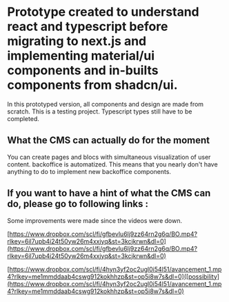 # Prototype created to understand react and typescript before migrating to next.js and implementing material/ui components and in-builts components from shadcn/ui.

In this prototyped version, all components and design are made from scratch. This is a testing project. Typescript types still have to be completed. 

## What the CMS can actually do for the moment

You can create pages and blocs with simultaneous visualization of user content.
backoffice is automatized. This means that you nearly don't have anything to do to implement new backoffice components.

## If you want to have a hint of what the CMS can do, please go to following links :

Some improvements were made since the videos were down.

[https://www.dropbox.com/scl/fi/gfbevlu6lj9zz64rn2g6q/BO.mp4?rlkey=6il7upb4i24t50yw26m4xxjyq&st=3kcjkrwn&dl=0](https://www.dropbox.com/scl/fi/gfbevlu6lj9zz64rn2g6q/BO.mp4?rlkey=6il7upb4i24t50yw26m4xxjyq&st=3kcjkrwn&dl=0)

[https://www.dropbox.com/scl/fi/4hyn3yf2oc2ugl0i54l51/avancement_1.mp4?rlkey=me1mmddaab4cswg912kokhhzp&st=op5i8w7s&dl=0]([possibility](https://www.dropbox.com/scl/fi/4hyn3yf2oc2ugl0i54l51/avancement_1.mp4?rlkey=me1mmddaab4cswg912kokhhzp&st=op5i8w7s&dl=0)

